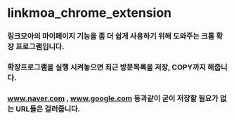 # linkmoa_chrome_extension

### 링크모아의 마이페이지 기능을 좀 더 쉽게 사용하기 위해 도와주는 크롬 확장 프로그램입니다.

### 확장프로그램을 실행 시켜놓으면 최근 방문목록을 저장, COPY까지 해줍니다.

### www.naver.com , www.google.com 등과같이 굳이 저장할 필요가 없는 URL들은 걸러줍니다.
